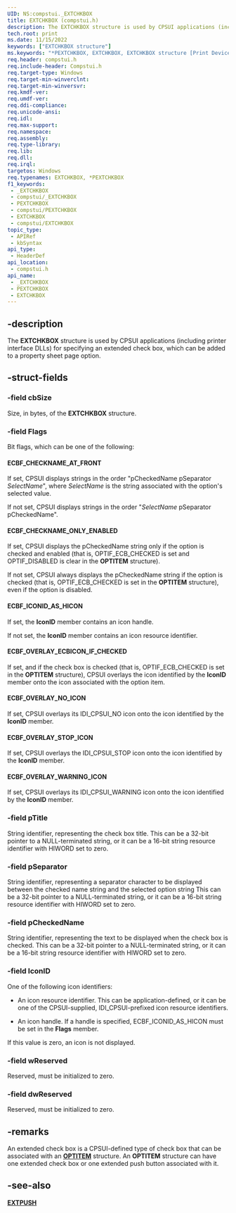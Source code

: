 ```yaml
---
UID: NS:compstui._EXTCHKBOX
title: EXTCHKBOX (compstui.h)
description: The EXTCHKBOX structure is used by CPSUI applications (including printer interface DLLs) for specifying an extended check box, which can be added to a property sheet page option.
tech.root: print
ms.date: 11/15/2022
keywords: ["EXTCHKBOX structure"]
ms.keywords: "*PEXTCHKBOX, EXTCHKBOX, EXTCHKBOX structure [Print Devices], PEXTCHKBOX, PEXTCHKBOX structure pointer [Print Devices], _EXTCHKBOX, compstui/EXTCHKBOX, compstui/PEXTCHKBOX, cpsuifnc_3d620423-7173-4a78-b087-f8f269c5715d.xml, print.extchkbox"
req.header: compstui.h
req.include-header: Compstui.h
req.target-type: Windows
req.target-min-winverclnt: 
req.target-min-winversvr: 
req.kmdf-ver: 
req.umdf-ver: 
req.ddi-compliance: 
req.unicode-ansi: 
req.idl: 
req.max-support: 
req.namespace: 
req.assembly: 
req.type-library: 
req.lib: 
req.dll: 
req.irql: 
targetos: Windows
req.typenames: EXTCHKBOX, *PEXTCHKBOX
f1_keywords:
 - _EXTCHKBOX
 - compstui/_EXTCHKBOX
 - PEXTCHKBOX
 - compstui/PEXTCHKBOX
 - EXTCHKBOX
 - compstui/EXTCHKBOX
topic_type:
 - APIRef
 - kbSyntax
api_type:
 - HeaderDef
api_location:
 - compstui.h
api_name:
 - _EXTCHKBOX
 - PEXTCHKBOX
 - EXTCHKBOX
---
```


## -description

The **EXTCHKBOX** structure is used by CPSUI applications (including printer interface DLLs) for specifying an extended check box, which can be added to a property sheet page option.

## -struct-fields

### -field cbSize

Size, in bytes, of the **EXTCHKBOX** structure.

### -field Flags

Bit flags, which can be one of the following:

#### ECBF_CHECKNAME_AT_FRONT

If set, CPSUI displays strings in the order "pCheckedName pSeparator *SelectName*", where *SelectName* is the string associated with the option's selected value.

If not set, CPSUI displays strings in the order "*SelectName* pSeparator pCheckedName".

#### ECBF_CHECKNAME_ONLY_ENABLED

If set, CPSUI displays the pCheckedName string only if the option is checked and enabled (that is, OPTIF_ECB_CHECKED is set and OPTIF_DISABLED is clear in the **OPTITEM** structure).

If not set, CPSUI always displays the pCheckedName string if the option is checked (that is, OPTIF_ECB_CHECKED is set in the **OPTITEM** structure), even if the option is disabled.

#### ECBF_ICONID_AS_HICON

If set, the **IconID** member contains an icon handle.

If not set, the **IconID** member contains an icon resource identifier.

#### ECBF_OVERLAY_ECBICON_IF_CHECKED

If set, and if the check box is checked (that is, OPTIF_ECB_CHECKED is set in the **OPTITEM** structure), CPSUI overlays the icon identified by the **IconID** member onto the icon associated with the option item.

#### ECBF_OVERLAY_NO_ICON

If set, CPSUI overlays its IDI_CPSUI_NO icon onto the icon identified by the **IconID** member.

#### ECBF_OVERLAY_STOP_ICON

If set, CPSUI overlays the IDI_CPSUI_STOP icon onto the icon identified by the **IconID** member.

#### ECBF_OVERLAY_WARNING_ICON

If set, CPSUI overlays its IDI_CPSUI_WARNING icon onto the icon identified by the **IconID** member.

### -field pTitle

String identifier, representing the check box title. This can be a 32-bit pointer to a NULL-terminated string, or it can be a 16-bit string resource identifier with HIWORD set to zero.

### -field pSeparator

String identifier, representing a separator character to be displayed between the checked name string and the selected option string This can be a 32-bit pointer to a NULL-terminated string, or it can be a 16-bit string resource identifier with HIWORD set to zero.

### -field pCheckedName

String identifier, representing the text to be displayed when the check box is checked. This can be a 32-bit pointer to a NULL-terminated string, or it can be a 16-bit string resource identifier with HIWORD set to zero.

### -field IconID

One of the following icon identifiers:

- An icon resource identifier. This can be application-defined, or it can be one of the CPSUI-supplied, IDI_CPSUI-prefixed icon resource identifiers.

- An icon handle. If a handle is specified, ECBF_ICONID_AS_HICON must be set in the **Flags** member.

If this value is zero, an icon is not displayed.

### -field wReserved

Reserved, must be initialized to zero.

### -field dwReserved

Reserved, must be initialized to zero.

## -remarks

An extended check box is a CPSUI-defined type of check box that can be associated with an [**OPTITEM**](/windows-hardware/drivers/ddi/compstui/ns-compstui-_optitem) structure. An **OPTITEM** structure can have one extended check box or one extended push button associated with it.

## -see-also

[**EXTPUSH**](/windows-hardware/drivers/ddi/compstui/ns-compstui-_extpush)
